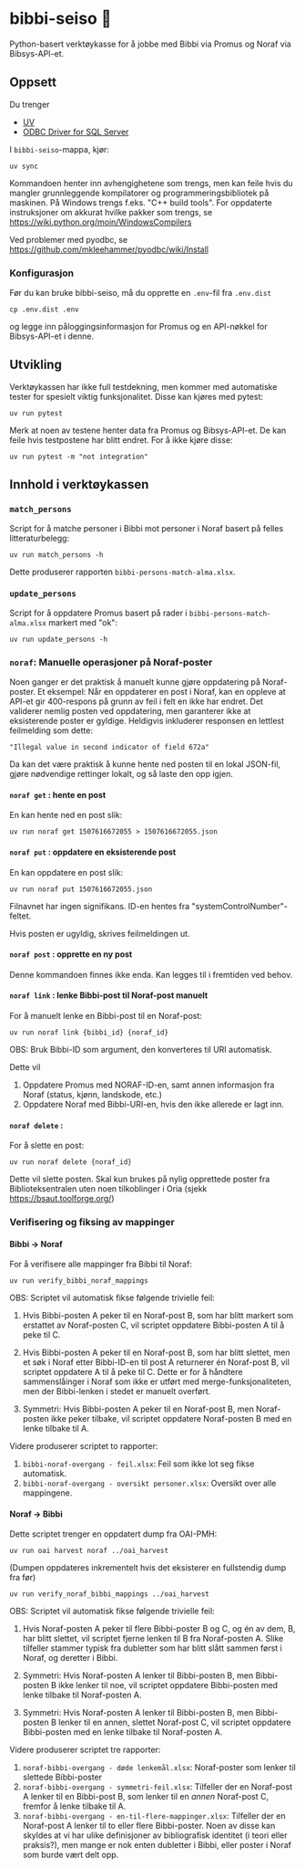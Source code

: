 # bibbi-seiso 🧰

Python-basert verktøykasse for å jobbe med Bibbi via Promus og Noraf via Bibsys-API-et.

## Oppsett

Du trenger

* [UV](https://github.com/astral-sh/uv)
* [ODBC Driver for SQL Server](https://docs.microsoft.com/en-us/sql/connect/odbc/download-odbc-driver-for-sql-server?view=sql-server-ver15)

I `bibbi-seiso`-mappa, kjør:

    uv sync

Kommandoen henter inn avhengighetene som trengs, men kan feile hvis du mangler grunnleggende kompilatorer og programmeringsbibliotek på maskinen.
På Windows trengs f.eks. "C++ build tools". For oppdaterte instruksjoner om akkurat hvilke pakker som trengs, se https://wiki.python.org/moin/WindowsCompilers

Ved problemer med pyodbc, se https://github.com/mkleehammer/pyodbc/wiki/Install

### Konfigurasjon

Før du kan bruke bibbi-seiso, må du opprette en `.env`-fil fra `.env.dist`

    cp .env.dist .env
    
og legge inn påloggingsinformasjon for Promus og en API-nøkkel for Bibsys-API-et i denne.

## Utvikling

Verktøykassen har ikke full testdekning, men kommer med automatiske tester for spesielt viktig funksjonalitet.
Disse kan kjøres med pytest:

    uv run pytest

Merk at noen av testene henter data fra Promus og Bibsys-API-et.
De kan feile hvis testpostene har blitt endret.
For å ikke kjøre disse:

    uv run pytest -m "not integration"

## Innhold i verktøykassen

### `match_persons`

Script for å matche personer i Bibbi mot personer i Noraf basert på felles litteraturbelegg:

    uv run match_persons -h

Dette produserer rapporten `bibbi-persons-match-alma.xlsx`.

### `update_persons`

Script for å oppdatere Promus basert på rader i `bibbi-persons-match-alma.xlsx` markert med "ok":

    uv run update_persons -h

### `noraf`: Manuelle operasjoner på Noraf-poster

Noen ganger er det praktisk å manuelt kunne gjøre oppdatering på Noraf-poster. Et eksempel:
Når en oppdaterer en post i Noraf, kan en oppleve at API-et gir 400-respons på grunn av feil i felt en ikke har endret.
Det validerer nemlig posten ved oppdatering, men garanterer ikke at eksisterende poster er gyldige.
Heldigvis inkluderer responsen en lettlest feilmelding som dette:

    "Illegal value in second indicator of field 672a"

Da kan det være praktisk å kunne hente ned posten til en lokal JSON-fil, gjøre nødvendige
rettinger lokalt, og så laste den opp igjen.

#### `noraf get` : hente en post

En kan hente ned en post slik:

    uv run noraf get 1507616672055 > 1507616672055.json

#### `noraf put` : oppdatere en eksisterende post

En kan oppdatere en post slik:

    uv run noraf put 1507616672055.json

Filnavnet har ingen signifikans. ID-en hentes fra "systemControlNumber"-feltet.

Hvis posten er ugyldig, skrives feilmeldingen ut.

#### `noraf post` : opprette en ny post

Denne kommandoen finnes ikke enda. Kan legges til i fremtiden ved behov.


#### `noraf link` : lenke Bibbi-post til Noraf-post manuelt

For å manuelt lenke en Bibbi-post til en Noraf-post:

    uv run noraf link {bibbi_id} {noraf_id}

OBS: Bruk Bibbi-ID som argument, den konverteres til URI automatisk.

Dette vil 

1. Oppdatere Promus med NORAF-ID-en, samt annen informasjon fra Noraf (status, kjønn, landskode, etc.)
2. Oppdatere Noraf med Bibbi-URI-en, hvis den ikke allerede er lagt inn.

#### `noraf delete` : 

For å slette en post:

    uv run noraf delete {noraf_id}

Dette vil slette posten. Skal kun brukes på nylig opprettede poster fra Biblioteksentralen uten noen tilkoblinger i Oria (sjekk https://bsaut.toolforge.org/)

### Verifisering og fiksing av mappinger

#### Bibbi → Noraf

For å verifisere alle mappinger fra Bibbi til Noraf:

    uv run verify_bibbi_noraf_mappings

OBS: Scriptet vil automatisk fikse følgende trivielle feil:

1. Hvis Bibbi-posten A peker til en Noraf-post B, som har blitt markert som erstattet av Noraf-posten C,
   vil scriptet oppdatere Bibbi-posten A til å peke til C.

2. Hvis Bibbi-posten A peker til en Noraf-post B, som har blitt slettet,
   men et søk i Noraf etter Bibbi-ID-en til post A returnerer én Noraf-post B,
   vil scriptet oppdatere A til å peke til C.
   Dette er for å håndtere sammenslåinger i Noraf som ikke er utført med merge-funksjonaliteten, men
   der Bibbi-lenken i stedet er manuelt overført.

3. Symmetri: Hvis Bibbi-posten A peker til en Noraf-post B, men Noraf-posten ikke peker tilbake,
   vil scriptet oppdatere Noraf-posten B med en lenke tilbake til A.

Videre produserer scriptet to rapporter:

1. `bibbi-noraf-overgang - feil.xlsx`: Feil som ikke lot seg fikse automatisk.
1. `bibbi-noraf-overgang - oversikt personer.xlsx`: Oversikt over alle mappingene.

#### Noraf → Bibbi

Dette scriptet trenger en oppdatert dump fra OAI-PMH:

    uv run oai harvest noraf ../oai_harvest

(Dumpen oppdateres inkrementelt hvis det eksisterer en fullstendig dump fra før)

    uv run verify_noraf_bibbi_mappings ../oai_harvest

OBS: Scriptet vil automatisk fikse følgende trivielle feil:

1. Hvis Noraf-posten A peker til flere Bibbi-poster B og C, og én av dem, B, har blitt slettet,
   vil scriptet fjerne lenken til B fra Noraf-posten A.
   Slike tilfeller stammer typisk fra dubletter som har blitt slått sammen først i Noraf,
   og deretter i Bibbi.

2. Symmetri: Hvis Noraf-posten A lenker til Bibbi-posten B, men Bibbi-posten B ikke lenker til noe,
   vil scriptet oppdatere Bibbi-posten med lenke tilbake til Noraf-posten A.   

3. Symmetri: Hvis Noraf-posten A lenker til Bibbi-posten B, men Bibbi-posten B lenker til en annen, slettet Noraf-post C,
   vil scriptet oppdatere Bibbi-posten med en lenke tilbake til Noraf-posten A.

Videre produserer scriptet tre rapporter:

1. `noraf-bibbi-overgang - døde lenkemål.xlsx`: Noraf-poster som lenker til slettede Bibbi-poster
2. `noraf-bibbi-overgang - symmetri-feil.xlsx`: Tilfeller der en Noraf-post A lenker til en Bibbi-post B, som lenker til en *annen* Noraf-post C, fremfor å lenke tilbake til A.
3. `noraf-bibbi-overgang - en-til-flere-mappinger.xlsx`: Tilfeller der en Noraf-post A lenker til to eller flere Bibbi-poster. Noen av disse kan skyldes at vi har ulike definisjoner av bibliografisk identitet (i teori eller praksis?), men mange er nok enten dubletter i Bibbi, eller poster i Noraf som burde vært delt opp.

